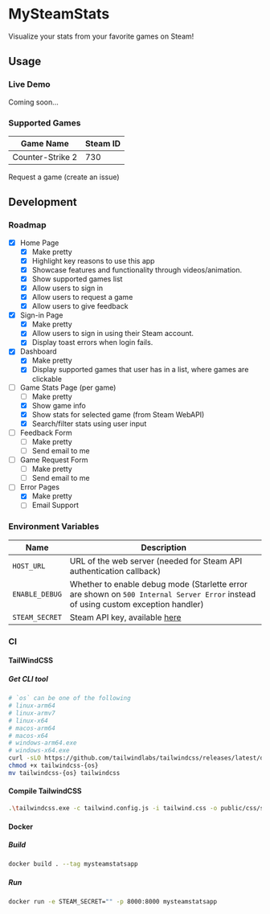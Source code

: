 # MySteamStats

Visualize your stats from your favorite games on Steam!

## Usage
### Live Demo
Coming soon...

### Supported Games
| Game Name | Steam ID |
| - | - |
| Counter-Strike 2 | 730 |

Request a game (create an issue)

## Development
### Roadmap
- [x] Home Page
    - [x] Make pretty
    - [x] Highlight key reasons to use this app
    - [x] Showcase features and functionality through videos/animation.
    - [x] Show supported games list
    - [x] Allow users to sign in
    - [x] Allow users to request a game
    - [x] Allow users to give feedback

- [x] Sign-in Page
    - [x] Make pretty
    - [x] Allow users to sign in using their Steam account.
    - [x] Display toast errors when login fails.

- [x] Dashboard
    - [x] Make pretty
    - [x] Display supported games that user has in a list, where games are clickable

- [ ] Game Stats Page (per game)
    - [ ] Make pretty
    - [x] Show game info
    - [x] Show stats for selected game (from Steam WebAPI)
    - [x] Search/filter stats using user input

- [ ] Feedback Form
    - [ ] Make pretty
    - [ ] Send email to me

- [ ] Game Request Form
    - [ ] Make pretty
    - [ ] Send email to me

- [ ] Error Pages
    - [x] Make pretty
    - [ ] Email Support

### Environment Variables
| Name | Description |
| - | - |
| `HOST_URL` | URL of the web server (needed for Steam API authentication callback) |
| `ENABLE_DEBUG` | Whether to enable debug mode (Starlette error are shown on `500 Internal Server Error` instead of using custom exception handler) |
| `STEAM_SECRET` | Steam API key, available [here](https://steamcommunity.com/dev/apikey) |

### CI

#### TailWindCSS
##### Get CLI tool
```sh
# `os` can be one of the following
# linux-arm64 
# linux-armv7 
# linux-x64 
# macos-arm64 
# macos-x64 
# windows-arm64.exe
# windows-x64.exe
curl -sLO https://github.com/tailwindlabs/tailwindcss/releases/latest/download/tailwindcss-{os}
chmod +x tailwindcss-{os}
mv tailwindcss-{os} tailwindcss
```

#### Compile TailwindCSS
```sh
.\tailwindcss.exe -c tailwind.config.js -i tailwind.css -o public/css/styles.css
```

#### Docker
##### Build
```sh
docker build . --tag mysteamstatsapp
```
##### Run
```sh
docker run -e STEAM_SECRET="" -p 8000:8000 mysteamstatsapp
```
